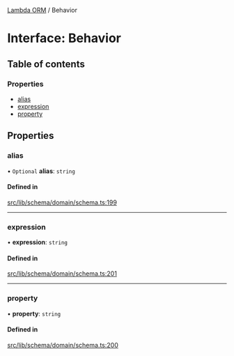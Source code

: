 [Lambda ORM](../README.md) / Behavior

# Interface: Behavior

## Table of contents

### Properties

- [alias](Behavior.md#alias)
- [expression](Behavior.md#expression)
- [property](Behavior.md#property)

## Properties

### alias

• `Optional` **alias**: `string`

#### Defined in

[src/lib/schema/domain/schema.ts:199](https://github.com/FlavioLionelRita/lambdaorm/blob/bea17731/src/lib/schema/domain/schema.ts#L199)

___

### expression

• **expression**: `string`

#### Defined in

[src/lib/schema/domain/schema.ts:201](https://github.com/FlavioLionelRita/lambdaorm/blob/bea17731/src/lib/schema/domain/schema.ts#L201)

___

### property

• **property**: `string`

#### Defined in

[src/lib/schema/domain/schema.ts:200](https://github.com/FlavioLionelRita/lambdaorm/blob/bea17731/src/lib/schema/domain/schema.ts#L200)
